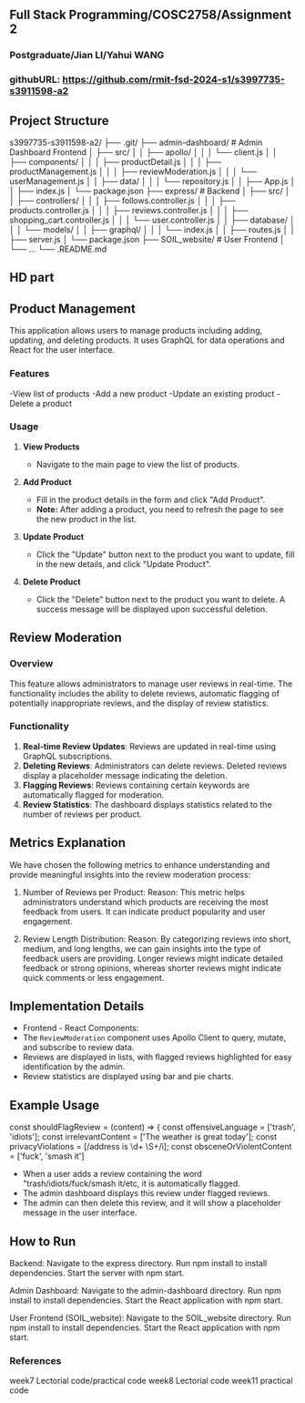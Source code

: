## Full Stack Programming/COSC2758/Assignment 2
### Postgraduate/Jian LI/Yahui WANG
### githubURL: https://github.com/rmit-fsd-2024-s1/s3997735-s3911598-a2

## Project Structure
s3997735-s3911598-a2/
├── .git/
├── admin-dashboard/           # Admin Dashboard Frontend
│   ├── src/
│   │   ├── apollo/
│   │   │   └── client.js
│   │   ├── components/
│   │   │   ├── productDetail.js
│   │   │   ├── productManagement.js
│   │   │   ├── reviewModeration.js
│   │   │   └── userManagement.js
│   │   ├── data/
│   │   │   └── repository.js
│   │   ├── App.js
│   │   ├── index.js
│   └── package.json
├── express/                   # Backend
│   ├── src/
│   │   ├── controllers/
│   │   │   ├── follows.controller.js
│   │   │   ├── products.controller.js
│   │   │   ├── reviews.controller.js
│   │   │   ├── shopping_cart.controller.js
│   │   │   └── user.controller.js
│   │   ├── database/
│   │   │   └── models/
│   │   ├── graphql/
│   │   │   └── index.js
│   │   ├── routes.js
│   │   ├── server.js
│   └── package.json
├── SOIL_website/              # User Frontend
│   └── ... 
└── .README.md



## HD part

## Product Management 
This application allows users to manage products including adding, updating, and deleting products. 
It uses GraphQL for data operations and React for the user interface.

### Features
-View list of products
-Add a new product
-Update an existing product
-Delete a product

### Usage
1. **View Products**
    - Navigate to the main page to view the list of products.

2. **Add Product**
    - Fill in the product details in the form and click "Add Product".
    - **Note:** After adding a product, you need to refresh the page to see the new product in the list.

3. **Update Product**
    - Click the "Update" button next to the product you want to update, fill in the new details, and click "Update Product".

4. **Delete Product**
    - Click the "Delete" button next to the product you want to delete. A success message will be displayed upon successful deletion.


## Review Moderation 

### Overview

This feature allows administrators to manage user reviews in real-time. 
The functionality includes the ability to delete reviews, automatic flagging of potentially inappropriate reviews, 
and the display of review statistics.

### Functionality

1. **Real-time Review Updates**: Reviews are updated in real-time using GraphQL subscriptions.
2. **Deleting Reviews**: Administrators can delete reviews. Deleted reviews display a placeholder message indicating the deletion.
3. **Flagging Reviews**: Reviews containing certain keywords are automatically flagged for moderation.
4. **Review Statistics**: The dashboard displays statistics related to the number of reviews per product.


## Metrics Explanation
We have chosen the following metrics to enhance understanding and provide meaningful insights into the review moderation process:

1. Number of Reviews per Product:
Reason: This metric helps administrators understand which products are receiving the most feedback from users.
It can indicate product popularity and user engagement.

2. Review Length Distribution:
Reason: By categorizing reviews into short, medium, and long lengths, we can gain insights into the type of feedback users are providing.
Longer reviews might indicate detailed feedback or strong opinions, whereas shorter reviews might indicate quick comments or less engagement.


## Implementation Details
- Frontend - React Components:
 - The `ReviewModeration` component uses Apollo Client to query, mutate, and subscribe to review data.
 - Reviews are displayed in lists, with flagged reviews highlighted for easy identification by the admin.
 - Review statistics are displayed using bar and pie charts.



## Example Usage

const shouldFlagReview = (content) => {
    const offensiveLanguage = ['trash', 'idiots'];
    const irrelevantContent = ['The weather is great today'];
    const privacyViolations = [/address is \d+ \S+/i];
    const obsceneOrViolentContent = ['fuck', 'smash it']

- When a user adds a review containing the word "trash/idiots/fuck/smash it/etc, it is automatically flagged.
- The admin dashboard displays this review under flagged reviews.
- The admin can then delete this review, and it will show a placeholder message in the user interface.


## How to Run

Backend:
Navigate to the express directory.
Run npm install to install dependencies.
Start the server with npm start.

Admin Dashboard:
Navigate to the admin-dashboard directory.
Run npm install to install dependencies.
Start the React application with npm start.

User Frontend (SOIL_website):
Navigate to the SOIL_website directory.
Run npm install to install dependencies.
Start the React application with npm start.


### References 
week7 Lectorial code/practical code
week8 Lectorial code
week11 practical code





